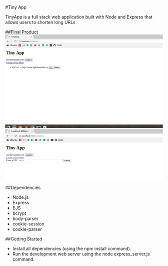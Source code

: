 #Tiny App

TinyApp is a full stack web application built with Node and Express that allows users to shorten long URLs

##Final Product
!["urls page"](https://github.com/payaldhiman/tiny_app/blob/master/docs/1.png)
!["urls/new page"](https://github.com/payaldhiman/tiny_app/blob/master/docs/3.png)


##Dependencies

- Node.js
- Express
- EJS
- bcrypt
- body-parser
- cookie-session
- cookie-parser

##Getting Started

- Install all dependencies (using the npm install command).
- Run the development web server using the node express_server.js command.
